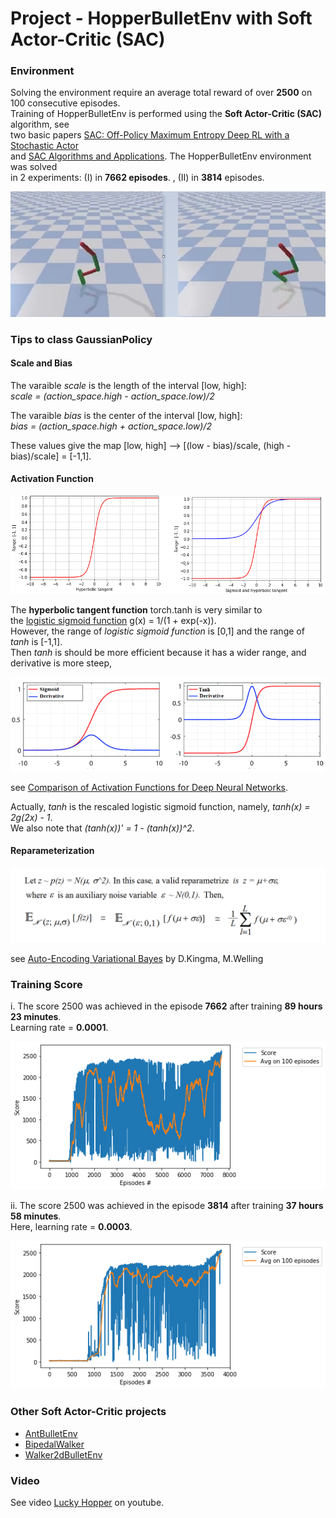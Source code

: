 # Project - HopperBulletEnv with Soft Actor-Critic (SAC)

### Environment  

Solving the environment require an average total reward of over **2500** on 100 consecutive episodes.    
Training of HopperBulletEnv is performed using the __Soft Actor-Critic (SAC)__ algorithm, see    
two basic papers [SAC: Off-Policy Maximum Entropy Deep RL with a Stochastic Actor](https://arxiv.org/abs/1801.01290)     
and [SAC Algorithms and Applications](https://arxiv.org/abs/1812.05905). The HopperBulletEnv environment was solved   
in 2 experiments:  (I) in **7662 episodes**. ,  (II)  in **3814** episodes.     

![](images/Hopper_two_stages_2.png)

### Tips to class GaussianPolicy

#### Scale and Bias 

   The varaible _scale_ is the length of the interval [low, high]:     
     _scale = (action_space.high - action_space.low)/2_     
   
   The varaible  _bias_  is the center of  the interval [low, high]:    
    _bias =  (action_space.high + action_space.low)/2_   
    
   These values give the map  [low, high]  --> [(low - bias)/scale, (high - bias)/scale] = [-1,1].  
   
 #### Activation Function
 
 ![](images/hyb_tangent_with_sigmoid.png)
 
 The **hyperbolic tangent function** torch.tanh is very similar to     
 the [logistic sigmoid function](https://en.wikipedia.org/wiki/Sigmoid_function) g(x) = 1/(1 + exp(-x)).    
 However, the range of _logistic sigmoid function_ is [0,1] and the range of _tanh_ is [-1,1].   
 Then _tanh_ is should be more efficient because it has a wider range, and derivative is more steep,       

 ![](images/sigm_hybtg_deriv.png)   

see [Comparison of Activation Functions for Deep Neural Networks](https://towardsdatascience.com/comparison-of-activation-functions-for-deep-neural-networks-706ac4284c8a). 
 
Actually,  _tanh_ is the rescaled logistic sigmoid function, namely,  _tanh(x) = 2g(2x) - 1_.    
We also note that  _(tanh(x))' = 1 - (tanh(x))^2_.    
            
 
 #### Reparameterization
 
 ![](images/reparameterization.png)
 
 see [Auto-Encoding Variational Bayes](https://arxiv.org/abs/1312.6114) by D.Kingma, M.Welling
       

### Training Score

i.  The score 2500 was achieved in the episode **7662** after training **89 hours 23 minutes**.    
Learning rate = **0.0001**.

![](images/plot_Hopper_SAC_7662epis.png)

ii.  The score 2500 was achieved in the episode **3814** after training **37 hours 58 minutes**.    
Here, learning rate = **0.0003**.

![](images/plot_Hopper_SAC_3814epis.png)


### Other Soft Actor-Critic  projects    

* [AntBulletEnv](https://github.com/Rafael1s/Deep-Reinforcement-Learning-Udacity/tree/master/Ant-PyBulletEnv-Soft-Actor-Critic)   
* [BipedalWalker](https://github.com/Rafael1s/Deep-Reinforcement-Learning-Udacity/tree/master/BipedalWalker-Soft-Actor-Critic)
* [Walker2dBulletEnv](https://github.com/Rafael1s/Deep-Reinforcement-Learning-Udacity/tree/master/Walker2DBulletEnv-v0_SAC)

### Video
See video [Lucky Hopper](https://www.youtube.com/watch?v=Ipctq89yLB0) on youtube.
